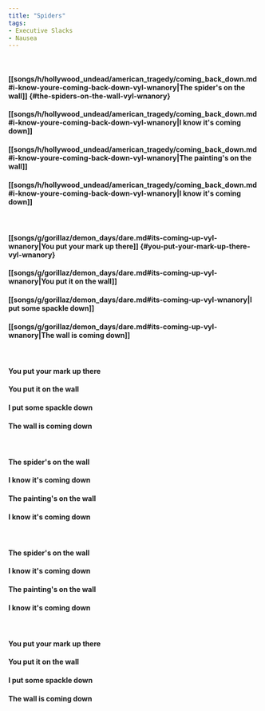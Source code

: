 ```yaml
---
title: "Spiders"
tags:
- Executive Slacks
- Nausea
---
```

&nbsp;
#### [[songs/h/hollywood_undead/american_tragedy/coming_back_down.md#i-know-youre-coming-back-down-vyl-wnanory|The spider's on the wall]] {#the-spiders-on-the-wall-vyl-wnanory}
#### [[songs/h/hollywood_undead/american_tragedy/coming_back_down.md#i-know-youre-coming-back-down-vyl-wnanory|I know it's coming down]]
#### [[songs/h/hollywood_undead/american_tragedy/coming_back_down.md#i-know-youre-coming-back-down-vyl-wnanory|The painting's on the wall]]
#### [[songs/h/hollywood_undead/american_tragedy/coming_back_down.md#i-know-youre-coming-back-down-vyl-wnanory|I know it's coming down]]
&nbsp;
#### [[songs/g/gorillaz/demon_days/dare.md#its-coming-up-vyl-wnanory|You put your mark up there]] {#you-put-your-mark-up-there-vyl-wnanory}
#### [[songs/g/gorillaz/demon_days/dare.md#its-coming-up-vyl-wnanory|You put it on the wall]]
#### [[songs/g/gorillaz/demon_days/dare.md#its-coming-up-vyl-wnanory|I put some spackle down]]
#### [[songs/g/gorillaz/demon_days/dare.md#its-coming-up-vyl-wnanory|The wall is coming down]]
&nbsp;
#### You put your mark up there
#### You put it on the wall
#### I put some spackle down
#### The wall is coming down
&nbsp;
#### The spider's on the wall
#### I know it's coming down
#### The painting's on the wall
#### I know it's coming down
&nbsp;
#### The spider's on the wall
#### I know it's coming down
#### The painting's on the wall
#### I know it's coming down
&nbsp;
#### You put your mark up there
#### You put it on the wall
#### I put some spackle down
#### The wall is coming down
